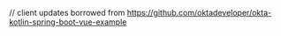 
// client updates borrowed from https://github.com/oktadeveloper/okta-kotlin-spring-boot-vue-example